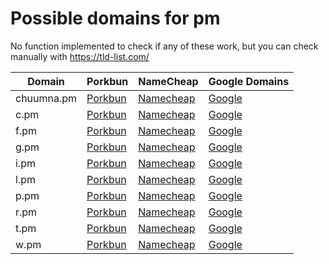 # Possible domains for pm

No function implemented to check if any of these work, but you can check manually with https://tld-list.com/

| Domain | Porkbun | NameCheap | Google Domains |
|---|---|---|---|
| chuumna.pm | [Porkbun](https://porkbun.com/checkout/search?prb=e814663da1&tlds=&idnLanguage=&search=search&q=chuumna.pm) | [Namecheap](https://www.namecheap.com/domains/registration/results/?domain=chuumna.pm) | [Google](https://domains.google.com/registrar/search?searchTerm=chuumna.pm) |
| c.pm | [Porkbun](https://porkbun.com/checkout/search?prb=e814663da1&tlds=&idnLanguage=&search=search&q=c.pm) | [Namecheap](https://www.namecheap.com/domains/registration/results/?domain=c.pm) | [Google](https://domains.google.com/registrar/search?searchTerm=c.pm) |
| f.pm | [Porkbun](https://porkbun.com/checkout/search?prb=e814663da1&tlds=&idnLanguage=&search=search&q=f.pm) | [Namecheap](https://www.namecheap.com/domains/registration/results/?domain=f.pm) | [Google](https://domains.google.com/registrar/search?searchTerm=f.pm) |
| g.pm | [Porkbun](https://porkbun.com/checkout/search?prb=e814663da1&tlds=&idnLanguage=&search=search&q=g.pm) | [Namecheap](https://www.namecheap.com/domains/registration/results/?domain=g.pm) | [Google](https://domains.google.com/registrar/search?searchTerm=g.pm) |
| i.pm | [Porkbun](https://porkbun.com/checkout/search?prb=e814663da1&tlds=&idnLanguage=&search=search&q=i.pm) | [Namecheap](https://www.namecheap.com/domains/registration/results/?domain=i.pm) | [Google](https://domains.google.com/registrar/search?searchTerm=i.pm) |
| l.pm | [Porkbun](https://porkbun.com/checkout/search?prb=e814663da1&tlds=&idnLanguage=&search=search&q=l.pm) | [Namecheap](https://www.namecheap.com/domains/registration/results/?domain=l.pm) | [Google](https://domains.google.com/registrar/search?searchTerm=l.pm) |
| p.pm | [Porkbun](https://porkbun.com/checkout/search?prb=e814663da1&tlds=&idnLanguage=&search=search&q=p.pm) | [Namecheap](https://www.namecheap.com/domains/registration/results/?domain=p.pm) | [Google](https://domains.google.com/registrar/search?searchTerm=p.pm) |
| r.pm | [Porkbun](https://porkbun.com/checkout/search?prb=e814663da1&tlds=&idnLanguage=&search=search&q=r.pm) | [Namecheap](https://www.namecheap.com/domains/registration/results/?domain=r.pm) | [Google](https://domains.google.com/registrar/search?searchTerm=r.pm) |
| t.pm | [Porkbun](https://porkbun.com/checkout/search?prb=e814663da1&tlds=&idnLanguage=&search=search&q=t.pm) | [Namecheap](https://www.namecheap.com/domains/registration/results/?domain=t.pm) | [Google](https://domains.google.com/registrar/search?searchTerm=t.pm) |
| w.pm | [Porkbun](https://porkbun.com/checkout/search?prb=e814663da1&tlds=&idnLanguage=&search=search&q=w.pm) | [Namecheap](https://www.namecheap.com/domains/registration/results/?domain=w.pm) | [Google](https://domains.google.com/registrar/search?searchTerm=w.pm) |
